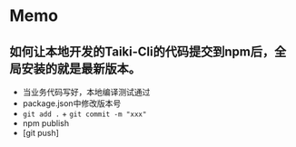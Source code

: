 # Memo

## 如何让本地开发的Taiki-Cli的代码提交到npm后，全局安装的就是最新版本。
- 当业务代码写好，本地编译测试通过
- package.json中修改版本号
- `git add .` + `git commit -m "xxx"`
- npm publish
- [git push]